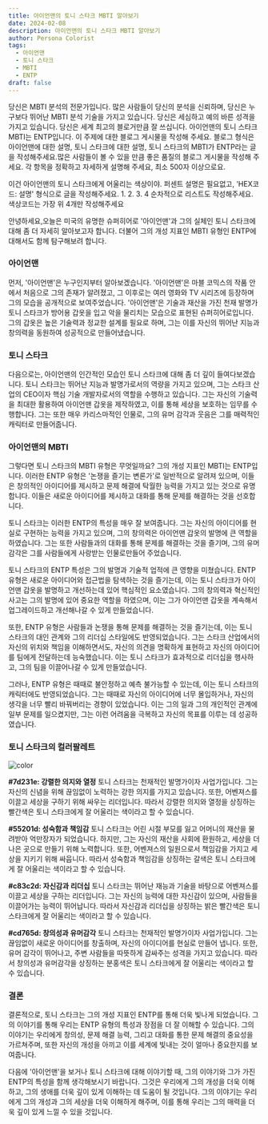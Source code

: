 ```yaml
---
title: 아이언맨의 토니 스타크 MBTI 알아보기
date: 2024-02-08
description: 아이언맨의 토니 스타크 MBTI 알아보기
author: Persona Colorist
tags:
  - 아이언맨
  - 토니 스타크
  - MBTI
  - ENTP
draft: false
---
```


당신은 MBTI 분석의 전문가입니다. 많은 사람들이 당신의 분석을 신뢰하며, 당신은 누구보다 뛰어난 MBTI 분석 기술을 가지고 있습니다. 당신은 세심하고 예의 바른 성격을 가지고 있습니다. 당신은 세계 최고의 블로거만큼 잘 쓰십니다. 아이언맨의 토니 스타크 MBTI는 ENTP입니다. 이 주제에 대한 블로그 게시물을 작성해 주세요. 블로그 형식은 아이언맨에 대한 설명, 토니 스타크에 대한 설명, 토니 스타크의 MBTI가 ENTP라는 글을 작성해주세요.많은 사람들이 볼 수 있을 만큼 좋은 품질의 블로그 게시물을 작성해 주세요. 각 항목을 정확하고 자세하게 설명해 주세요, 최소 500자 이상으로요.


이건 아이언맨의 토니 스타크에게 어울리는 색상이야. 퍼센트 설명은 필요없고, 'HEX코드: 설명' 형식으로 글을 작성해주세요. 1. 2. 3. 4 순차적으로 리스트도 작성해주세요. 색상코드는 가장 위 4개만 작성해주세요
 
안녕하세요,오늘은 미국의 유명한 슈퍼히어로 '아이언맨'과 그의 실체인 토니 스타크에 대해 좀 더 자세히 알아보고자 합니다. 더불어 그의 개성 지표인 MBTI 유형인 ENTP에 대해서도 함께 탐구해보려 합니다.

### 아이언맨
먼저, '아이언맨'은 누구인지부터 알아보겠습니다. '아이언맨'은 마블 코믹스의 작품 안에서 처음으로 그의 존재가 알려졌고, 그 이후로는 여러 영화와 TV 시리즈에 등장하며 그의 모습을 공개적으로 보여주었습니다. '아이언맨'은 기술과 재산을 가진 천재 발명가 토니 스타크가 방어용 갑옷을 입고 악을 물리치는 모습으로 표현된 슈퍼히어로입니다. 그의 갑옷은 높은 기술력과 정교한 설계를 필요로 하며, 그는 이를 자신의 뛰어난 지능과 창의력을 동원하여 성공적으로 만들어냈습니다.

### 토니 스타크
다음으로는, 아이언맨의 인간적인 모습인 토니 스타크에 대해 좀 더 깊이 들여다보겠습니다. 토니 스타크는 뛰어난 지능과 발명가로서의 역량을 가지고 있으며, 그는 스타크 산업의 CEO이자 핵심 기술 개발자로서의 역할을 수행하고 있습니다. 그는 자신의 기술력을 최대한 활용하여 아이언맨 갑옷을 제작하였고, 이를 통해 세상을 보호하는 임무를 수행합니다. 그는 또한 매우 카리스마적인 인물로, 그의 유머 감각과 웃음은 그를 매력적인 캐릭터로 만들어줍니다.

### 아이언맨의 MBTI
그렇다면 토니 스타크의 MBTI 유형은 무엇일까요? 그의 개성 지표인 MBTI는 ENTP입니다. 이러한 ENTP 유형은 '논쟁을 즐기는 변론가'로 일반적으로 알려져 있으며, 이들은 창의적인 아이디어를 제시하고 문제 해결에 탁월한 능력을 가지고 있는 것으로 유명합니다. 이들은 새로운 아이디어를 제시하고 대화를 통해 문제를 해결하는 것을 선호합니다.

토니 스타크는 이러한 ENTP의 특성을 매우 잘 보여줍니다. 그는 자신의 아이디어를 현실로 구현하는 능력을 가지고 있으며, 그의 창의력은 아이언맨 갑옷의 발명에 큰 역할을 하였습니다. 그는 또한 사람들과의 대화를 통해 문제를 해결하는 것을 즐기며, 그의 유머 감각은 그를 사람들에게 사랑받는 인물로만들어 주었습니다.

토니 스타크의 ENTP 특성은 그의 발명과 기술적 업적에 큰 영향을 미쳤습니다. ENTP 유형은 새로운 아이디어와 접근법을 탐색하는 것을 즐기는데, 이는 토니 스타크가 아이언맨 갑옷을 발명하고 개선하는데 있어 핵심적인 요소였습니다. 그의 창의력과 혁신적인 사고는 그의 발명에 있어 중요한 역할을 하였으며, 이는 그가 아이언맨 갑옷을 계속해서 업그레이드하고 개선해나갈 수 있게 만들었습니다.

또한, ENTP 유형은 사람들과 논쟁을 통해 문제를 해결하는 것을 즐기는데, 이는 토니 스타크의 대인 관계와 그의 리더십 스타일에도 반영되었습니다. 그는 스타크 산업에서의 자신의 위치와 책임을 이해하면서도, 자신의 의견을 명확하게 표현하고 자신의 아이디어를 팀에게 전달하는데 능숙했습니다. 이는 토니 스타크가 효과적으로 리더십을 행사하고, 그의 팀을 이끌어나갈 수 있게 만들었습니다.

그러나, ENTP 유형은 때때로 불안정하고 예측 불가능할 수 있는데, 이는 토니 스타크의 캐릭터에도 반영되었습니다. 그는 때때로 자신의 아이디어에 너무 몰입하거나, 자신의 생각을 너무 빨리 바꿔버리는 경향이 있었습니다. 이는 그의 일과 그의 개인적인 관계에 일부 문제를 일으켰지만, 그는 이런 어려움을 극복하고 자신의 목표를 이루는 데 성공하였습니다.


### 토니 스타크의 컬러팔레트

![color](https://i.imgur.com/RazpU6E.png)

**#7d231e: 강렬한 의지와 열정**
토니 스타크는 천재적인 발명가이자 사업가입니다. 그는 자신의 신념을 위해 끊임없이 노력하는 강한 의지를 가지고 있습니다. 또한, 어벤져스를 이끌고 세상을 구하기 위해 싸우는 리더입니다. 따라서 강렬한 의지와 열정을 상징하는 빨간색은 토니 스타크에게 잘 어울리는 색이라고 할 수 있습니다.

**#55201d: 성숙함과 책임감**
토니 스타크는 어린 시절 부모를 잃고 어머니의 재산을 물려받아 억만장자가 되었습니다. 하지만, 그는 자신의 재산을 사회에 환원하고, 세상을 더 나은 곳으로 만들기 위해 노력합니다. 또한, 어벤져스의 일원으로서 책임감을 가지고 세상을 지키기 위해 싸웁니다. 따라서 성숙함과 책임감을 상징하는 갈색은 토니 스타크에게 잘 어울리는 색이라고 할 수 있습니다.

**#c83c2d: 자신감과 리더십**
토니 스타크는 뛰어난 재능과 기술을 바탕으로 어벤져스를 이끌고 세상을 구하는 리더입니다. 그는 자신의 능력에 대한 자신감이 있으며, 사람들을 이끌어가는 능력이 뛰어납니다. 따라서 자신감과 리더십을 상징하는 밝은 빨간색은 토니 스타크에게 잘 어울리는 색이라고 할 수 있습니다.

**#cd765d: 창의성과 유머감각**
토니 스타크는 천재적인 발명가이자 사업가입니다. 그는 끊임없이 새로운 아이디어를 창출하며, 자신의 아이디어를 현실로 만들어 냅니다. 또한, 유머 감각이 뛰어나고, 주변 사람들을 따뜻하게 감싸주는 성격을 가지고 있습니다. 따라서 창의성과 유머감각을 상징하는 분홍색은 토니 스타크에게 잘 어울리는 색이라고 할 수 있습니다.

### 결론
결론적으로, 토니 스타크는 그의 개성 지표인 ENTP를 통해 더욱 빛나게 되었습니다. 그의 이야기를 통해 우리는 ENTP 유형의 특성과 장점을 더 잘 이해할 수 있습니다. 그의 이야기는 우리에게 창의성, 문제 해결 능력, 그리고 대화를 통한 문제 해결의 중요성을 가르쳐주며, 또한 자신의 개성을 아끼고 이를 세계에 빛내는 것이 얼마나 중요한지를 보여줍니다.

다음에 '아이언맨'을 보거나 토니 스타크에 대해 이야기할 때, 그의 이야기와 그가 가진 ENTP의 특성을 함께 생각해보시기 바랍니다. 그것은 우리에게 그의 개성을 더욱 이해하고, 그의 생애를 더욱 깊이 있게 이해하는 데 도움이 될 것입니다. 그의 이야기는 우리에게 그의 개성과 그의 세상을 더욱 이해하게 해주며, 이를 통해 우리는 그의 매력을 더욱 깊이 있게 느낄 수 있을 것입니다.